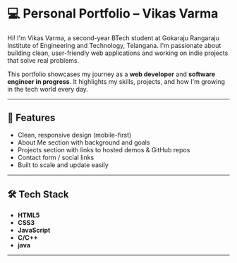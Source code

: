 # 💻 Personal Portfolio – Vikas Varma

Hi! I'm Vikas Varma, a second-year BTech student at Gokaraju Rangaraju Institute of Engineering and Technology, Telangana. I'm passionate about building clean, user-friendly web applications and working on indie projects that solve real problems.

This portfolio showcases my journey as a **web developer** and **software engineer in progress**. It highlights my skills, projects, and how I'm growing in the tech world every day.

---

## 🚀 Features

- Clean, responsive design (mobile-first)
- About Me section with background and goals
- Projects section with links to hosted demos & GitHub repos
- Contact form / social links
- Built to scale and update easily

---

## 🛠 Tech Stack

- **HTML5**
- **CSS3**
- **JavaScript**
- **C/C++**
- **java**

---



<!---
Vikasvarma-hub/Vikasvarma-hub is a ✨ special ✨ repository because its `README.md` (this file) appears on your GitHub profile.
You can click the Preview link to take a look at your changes.
--->

